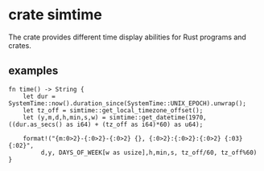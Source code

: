 # crate simtime

The crate provides different time display
abilities for Rust programs and crates.

## examples

```
fn time() -> String {
    let dur = SystemTime::now().duration_since(SystemTime::UNIX_EPOCH).unwrap();
    let tz_off = simtime::get_local_timezone_offset();
    let (y,m,d,h,min,s,w) = simtime::get_datetime(1970, ((dur.as_secs() as i64) + (tz_off as i64)*60) as u64);
    
    format!("{m:0>2}-{:0>2}-{:0>2} {}, {:0>2}:{:0>2}:{:0>2} {:03}{:02}",
         d,y, DAYS_OF_WEEK[w as usize],h,min,s, tz_off/60, tz_off%60)
}
```
